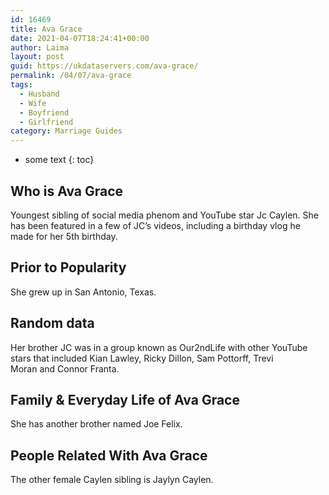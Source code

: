 ```yaml
---
id: 16469
title: Ava Grace
date: 2021-04-07T18:24:41+00:00
author: Laima
layout: post
guid: https://ukdataservers.com/ava-grace/
permalink: /04/07/ava-grace
tags:
  - Husband
  - Wife
  - Boyfriend
  - Girlfriend
category: Marriage Guides
---
```


* some text
{: toc}


## Who is Ava Grace
                  
                  
                  
Youngest sibling of social media phenom and YouTube star Jc Caylen. She has been featured in a few of JC&#8217;s videos, including a birthday vlog he made for her 5th birthday.
                  
              
            
              
            
                
                
                
## Prior to Popularity
                  
                  
                  
She grew up in San Antonio, Texas.
                  
              
            
              
            
                
                
                
## Random data
                  
                  
                  
Her brother JC was in a group known as Our2ndLife with other YouTube stars that included Kian Lawley, Ricky Dillon, Sam Pottorff, Trevi Moran and Connor Franta.
                  
              
            
              
            
                
                
                
## Family & Everyday Life of Ava Grace
                  
                  
                  
She has another brother named Joe Felix.
                  
              
            
              
            
                
                
                
## People Related With Ava Grace
                  
                  
                  
The other female Caylen sibling is Jaylyn Caylen.
                  
              
            
              
            
                
              
            
              
              
            
            
              
            
          
          
          